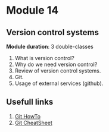 
# Module 14

## Version control systems

**Module duration**: 3 double-classes

1. What is version control?
2. Why do we need version control?
3. Review of version control systems.
4. Git.
5. Usage of external services (github).

## Usefull links

1. [Git HowTo](https://githowto.com)
2. [Git CheatSheet](https://education.github.com/git-cheat-sheet-education.pdf)
